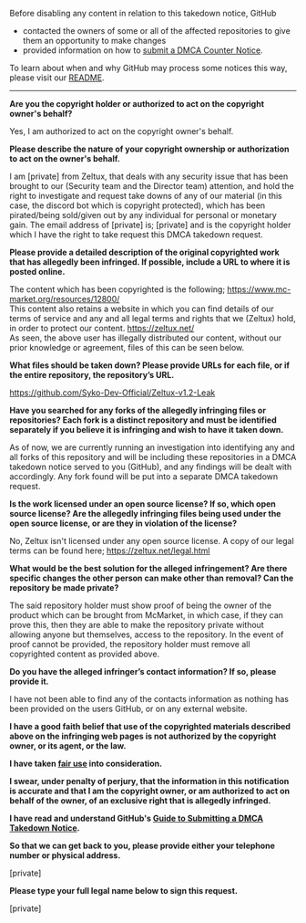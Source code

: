 Before disabling any content in relation to this takedown notice, GitHub
- contacted the owners of some or all of the affected repositories to give them an opportunity to make changes
- provided information on how to [submit a DMCA Counter Notice](https://docs.github.com/en/articles/guide-to-submitting-a-dmca-counter-notice).

To learn about when and why GitHub may process some notices this way, please visit our [README](https://github.com/github/dmca/blob/master/README.md).

---

**Are you the copyright holder or authorized to act on the copyright owner's behalf?**

Yes, I am authorized to act on the copyright owner's behalf.

**Please describe the nature of your copyright ownership or authorization to act on the owner's behalf.**

I am [private] from Zeltux, that deals with any security issue that has been brought to our (Security team and the Director team) attention, and hold the right to investigate and request take downs of any of our material (in this case, the discord bot which is copyright protected), which has been pirated/being sold/given out by any individual for personal or monetary gain. The email address of [private] is; [private] and is the copyright holder which I have the right to take request this DMCA takedown request.

**Please provide a detailed description of the original copyrighted work that has allegedly been infringed. If possible, include a URL to where it is posted online.**

The content which has been copyrighted is the following; https://www.mc-market.org/resources/12800/  
This content also retains a website in which you can find details of our terms of service and any and all legal terms and rights that we (Zeltux) hold, in order to protect our content. https://zeltux.net/  
As seen, the above user has illegally distributed our content, without our prior knowledge or agreement, files of this can be seen below.

**What files should be taken down? Please provide URLs for each file, or if the entire repository, the repository’s URL.**

https://github.com/Syko-Dev-Official/Zeltux-v1.2-Leak

**Have you searched for any forks of the allegedly infringing files or repositories? Each fork is a distinct repository and must be identified separately if you believe it is infringing and wish to have it taken down.**

As of now, we are currently running an investigation into identifying any and all forks of this repository and will be including these repositories in a DMCA takedown notice served to you (GitHub), and any findings will be dealt with accordingly. Any fork found will be put into a separate DMCA takedown request.

**Is the work licensed under an open source license? If so, which open source license? Are the allegedly infringing files being used under the open source license, or are they in violation of the license?**

No, Zeltux isn't licensed under any open source license. A copy of our legal terms can be found here; https://zeltux.net/legal.html

**What would be the best solution for the alleged infringement? Are there specific changes the other person can make other than removal? Can the repository be made private?**

The said repository holder must show proof of being the owner of the product which can be brought from McMarket, in which case, if they can prove this, then they are able to make the repository private without allowing anyone but themselves, access to the repository. In the event of proof cannot be provided, the repository holder must remove all copyrighted content as provided above.

**Do you have the alleged infringer’s contact information? If so, please provide it.**

I have not been able to find any of the contacts information as nothing has been provided on the users GitHub, or on any external website.

**I have a good faith belief that use of the copyrighted materials described above on the infringing web pages is not authorized by the copyright owner, or its agent, or the law.**

**I have taken <a href="https://www.lumendatabase.org/topics/22">fair use</a> into consideration.**

**I swear, under penalty of perjury, that the information in this notification is accurate and that I am the copyright owner, or am authorized to act on behalf of the owner, of an exclusive right that is allegedly infringed.**

**I have read and understand GitHub's <a href="https://docs.github.com/articles/guide-to-submitting-a-dmca-takedown-notice/">Guide to Submitting a DMCA Takedown Notice</a>.**

**So that we can get back to you, please provide either your telephone number or physical address.**

[private]

**Please type your full legal name below to sign this request.**

[private]
